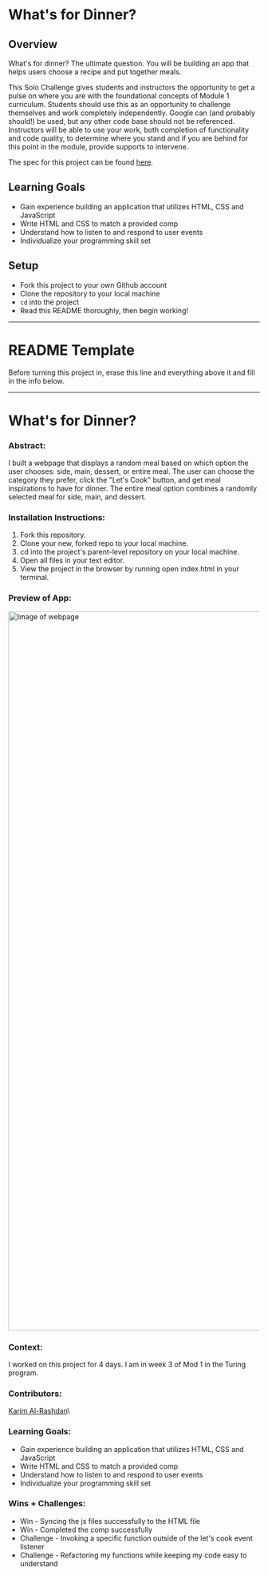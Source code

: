 # What's for Dinner?

## Overview

What's for dinner? The ultimate question. You will be building an app that helps users choose a recipe and put together meals. 

This Solo Challenge gives students and instructors the opportunity to get a pulse on where you are with the foundational concepts of Module 1 curriculum. Students should use this as an opportunity to challenge themselves and work completely independently. Google can (and probably should!) be used, but any other code base should not be referenced. Instructors will be able to use your work, both completion of functionality and code quality, to determine where you stand and if you are behind for this point in the module, provide supports to intervene.

The spec for this project can be found [here](https://frontend.turing.io/projects/module-1/dinner.html). 

## Learning Goals

- Gain experience building an application that utilizes HTML, CSS and JavaScript
- Write HTML and CSS to match a provided comp
- Understand how to listen to and respond to user events
- Individualize your programming skill set

## Setup

- Fork this project to your own Github account
- Clone the repository to your local machine
- `cd` into the project
- Read this README thoroughly, then begin working!

______________________________________________________  
# README Template  
Before turning this project in, erase this line and everything above it and fill in the info below.  
______________________________________________________  

# What's for Dinner? 

### Abstract:
[//]: <> (Briefly describe what you built and its features. What problem is the app solving? How does this application solve that problem?)
I built a webpage that displays a random meal based on which option the user chooses: side, main, dessert, or entire meal. The user can choose the category they prefer, click the "Let's Cook" button, and get meal inspirations to have for dinner. The entire meal option combines a randomly selected meal for side, main, and dessert.
### Installation Instructions:
[//]: <> (What steps does a person have to take to get your app cloned down and running?)
  1. Fork this repository.
  2. Clone your new, forked repo to your local machine.
  3. cd into the project's parent-level repository on your local machine.
  4. Open all files in your text editor.
  5. View the project in the browser by running open index.html in your terminal.
### Preview of App:
[//]: <> (Provide ONE gif or screenshot of your application - choose the "coolest" piece of functionality to show off.)
<img width="1440" alt="Image of webpage" src="Screen Shot 2022-10-30 at 2.54.27 PM.png">

### Context:
[//]: <> (Give some context for the project here. How long did you have to work on it? How far into the Turing program are you?)
I worked on this project for 4 days. I am in week 3 of Mod 1 in the Turing program.
### Contributors:
[//]: <> (Who worked on this application? Link to their GitHubs.)
[Karim Al-Rashdan](https://github.com/KarimAl-Rashdan)\
### Learning Goals:
[//]: <> (What were the learning goals of this project? What tech did you work with?)
- Gain experience building an application that utilizes HTML, CSS and JavaScript
- Write HTML and CSS to match a provided comp
- Understand how to listen to and respond to user events
- Individualize your programming skill set
### Wins + Challenges:
[//]: <> (What are 2-3 wins you have from this project? What were some challenges you faced - and how did you get over them?)
- Win - Syncing the js files successfully to the HTML file
- Win - Completed the comp successfully
- Challenge - Invoking a specific function outside of the let's cook event listener
- Challenge - Refactoring my functions while keeping my code easy to understand